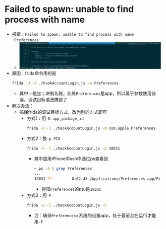 # Failed to spawn: unable to find process with name

* 报错：`Failed to spawn: unable to find process with name 'Preferences'`
  * ![frida_failed_spawn_process_name](../../assets/img/frida_failed_spawn_process_name.png)
* 原因：frida命令用的是
  ```bash
  frida -U -l ./hookAccountLogin.js -n Preferences
  ```
  * 其中`-n`是加二进制名称，此处`Preferences`是app，所以属于参数使用错误，调试目标语法搞错了
* 解决办法：
  * 搞懂frida的调试目标方式，改为别的方式即可
    * 方式1：用`-N app_package_id`
      ```bash
      frida -U -l ./hookAccountLogin.js -N com.apple.Preferences
      ```
    * 方式2：换`-p PID`
      ```bash
      frida -U -l ./hookAccountLogin.js -p 18031
      ```
      * 其中是用iPhone中ssh中通过ps查看到
        ```bash
        ~ ps -A | grep Preferences
        ...
        18031 ??         0:02.43 /Applications/Preferences.app/Preferences
        ```
        * 得知`Preferences`的`PID`是`18031`
    * 方式3：用`-F`
      ```bash
      frida -U -l ./hookAccountLogin.js -F
      ```
      * 注：确保`Preferences`=系统的设置app，处于最前台在运行才能用`-F`
